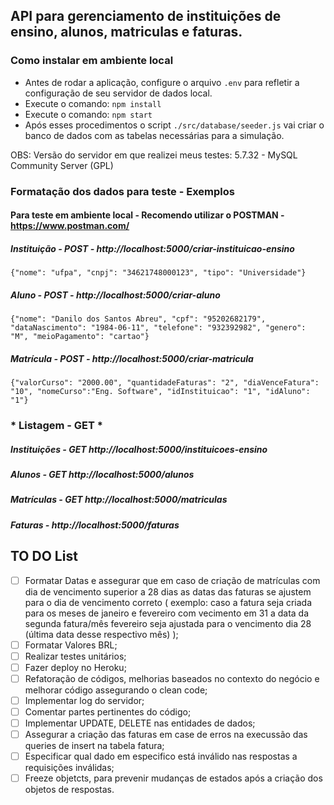 ## API para gerenciamento de instituições de ensino, alunos, matriculas e faturas.

### Como instalar em ambiente local

* Antes de rodar a aplicação, configure o arquivo `.env` para refletir a configuração de seu servidor de dados local.
* Execute o comando: `npm install`
* Execute o comando: `npm start`
* Após esses procedimentos o script `./src/database/seeder.js` vai criar o banco de dados com as tabelas necessárias para a simulação.

OBS: Versão do servidor em que realizei meus testes: 5.7.32 - MySQL Community Server (GPL)

### Formatação dos dados para teste - Exemplos

#### Para teste em ambiente local - Recomendo utilizar o POSTMAN - https://www.postman.com/

##### Instituição - POST - http://localhost:5000/criar-instituicao-ensino

`{"nome": "ufpa", "cnpj": "34621748000123", "tipo": "Universidade"}`

##### Aluno - POST - http://localhost:5000/criar-aluno

`{"nome": "Danilo dos Santos Abreu", "cpf": "95202682179", "dataNascimento": "1984-06-11", "telefone": "932392982", "genero": "M", "meioPagamento": "cartao"}`

##### Matrícula - POST - http://localhost:5000/criar-matricula

`{"valorCurso": "2000.00", "quantidadeFaturas": "2", "diaVenceFatura": "10", "nomeCurso":"Eng. Software", "idInstituicao": "1", "idAluno": "1"}`

### * Listagem - GET *

##### Instituições - GET http://localhost:5000/instituicoes-ensino

##### Alunos - GET http://localhost:5000/alunos

##### Matrículas - GET http://localhost:5000/matriculas

##### Faturas - http://localhost:5000/faturas


## TO DO List

- [ ] Formatar Datas e assegurar que em caso de criação de matrículas com dia de vencimento superior a 28 dias as datas das faturas se ajustem para o dia de vencimento correto ( exemplo: caso a fatura seja criada para os meses de janeiro e fevereiro com vecimento em 31 a data da segunda fatura/mês fevereiro seja ajustada para o vencimento dia 28 (última data desse respectivo mês) );
- [ ] Formatar Valores BRL;
- [ ] Realizar testes unitários;
- [ ] Fazer deploy no Heroku;
- [ ] Refatoração de códigos, melhorias baseados no contexto do negócio e melhorar código assegurando o clean code;
- [ ] Implementar log do servidor;
- [ ] Comentar partes pertinentes do código;
- [ ] Implementar UPDATE, DELETE nas entidades de dados;
- [ ] Assegurar a criação das faturas em case de erros na execussão das queries de insert na tabela fatura;
- [ ] Especificar qual dado em especifico está inválido nas respostas a requisições inválidas;
- [ ] Freeze objetcts, para prevenir mudanças de estados após a criação dos objetos de respostas.
